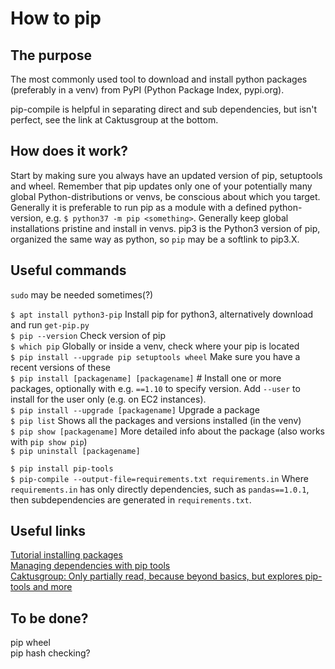 # How to pip

## The purpose
The most commonly used tool to download and install python packages (preferably in a venv) from PyPI (Python Package Index, pypi.org).

pip-compile is helpful in separating direct and sub dependencies, but isn't perfect, see the link at Caktusgroup at the bottom.

## How does it work?
Start by making sure you always have an updated version of pip, setuptools and wheel. 
Remember that pip updates only one of your potentially many global Python-distributions or venvs, be conscious about which you target. Generally it is preferable to run pip as a module with a defined python-version, e.g. `$ python37 -m pip <something>`.
Generally keep global installations pristine and install in venvs.
pip3 is the Python3 version of pip, organized the same way as python, so `pip` may be a softlink to pip3.X. 

## Useful commands
`sudo` may be needed sometimes(?)<br/>

`$ apt install python3-pip`  Install pip for python3, alternatively download and run `get-pip.py`<br/>
`$ pip --version`  Check version of pip<br/>
`$ which pip`  Globally or inside a venv, check where your pip is located <br/>
`$ pip install --upgrade pip setuptools wheel`  Make sure you have a recent versions of these <br/>
`$ pip install [packagename] [packagename]`  # Install one or more packages, optionally with e.g. `==1.10` to specify version. Add `--user` to install for the user only (e.g. on EC2 instances).<br/>
`$ pip install --upgrade [packagename]`  Upgrade a package<br/>
`$ pip list`  Shows all the packages and versions installed (in the venv)<br/>
`$ pip show [packagename]`  More detailed info about the package (also works with `pip show pip`)<br/>
`$ pip uninstall [packagename]`<br/>

`$ pip install pip-tools`<br/>
`$ pip-compile --output-file=requirements.txt requirements.in`  Where `requirements.in` has only directly dependencies, such as `pandas==1.0.1`, then subdependencies are generated in `requirements.txt`.<br/>

## Useful links
[Tutorial installing packages](https://packaging.python.org/tutorials/installing-packages/)<br/>
[Managing dependencies with pip tools](https://alysivji.github.io/python-managing-dependencies-with-pip-tools.html)<br/>
[Caktusgroup: Only partially read, because beyond basics, but explores pip-tools and more](https://www.caktusgroup.com/blog/2018/09/18/python-dependency-management-pip-tools/)<br/>

## To be done?
pip wheel<br/>
pip hash checking?<br/>
